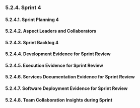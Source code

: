 ### 5.2.4. Sprint 4

#### 5.2.4.1. Sprint Planning 4

#### 5.2.4.2. Aspect Leaders and Collaborators

#### 5.2.4.3. Sprint Backlog 4

#### 5.2.4.4. Development Evidence for Sprint Review

#### 5.2.4.5. Execution Evidence for Sprint Review

#### 5.2.4.6. Services Documentation Evidence for Sprint Review

#### 5.2.4.7. Software Deployment Evidence for Sprint Review

#### 5.2.4.8. Team Collaboration Insights during Sprint